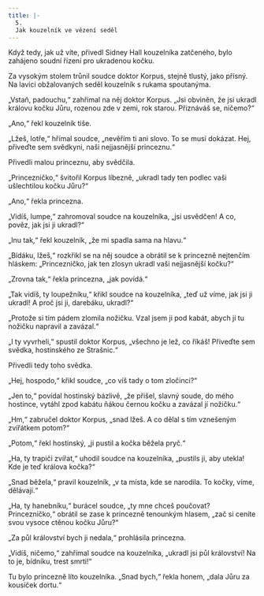 ```yaml
---
title: |-
  5.
  Jak kouzelník ve vězení seděl
---
```


Když tedy, jak už víte, přivedl Sidney Hall kouzelníka zatčeného, bylo zahájeno soudní řízení pro ukradenou kočku.

  

Za vysokým stolem trůnil soudce doktor Korpus, stejně tlustý, jako přísný. Na lavici obžalovaných seděl kouzelník s rukama spoutanýma.

„Vstaň, padouchu,“ zahřímal na něj doktor Korpus. „Jsi obviněn, že jsi ukradl královu kočku Jůru, rozenou zde v zemi, rok starou. Přiznáváš se, ničemo?“

„Ano,“ řekl kouzelník tiše.

„Lžeš, lotře,“ hřímal soudce, „nevěřím ti ani slovo. To se musí dokázat. Hej, přiveďte sem svědkyni, naši nejjasnější princeznu.“

Přivedli malou princeznu, aby svědčila.

„Princezničko,“ švitořil Korpus líbezně, „ukradl tady ten podlec vaši ušlechtilou kočku Jůru?“

„Ano,“ řekla princezna.

„Vidíš, lumpe,“ zahromoval soudce na kouzelníka, „jsi usvědčen! A co, pověz, jak jsi ji ukradl?“

„Inu tak,“ řekl kouzelník, „že mi spadla sama na hlavu.“

„Bídáku, lžeš,“ rozkřikl se na něj soudce a obrátil se k princezně nejtenčím hláskem: „Princezničko, jak ten zlosyn ukradl vaši nejjasnější kočku?“

„Zrovna tak,“ řekla princezna, „jak povídá.“

„Tak vidíš, ty loupežníku,“ křikl soudce na kouzelníka, „teď už víme, jak jsi ji ukradl! A proč jsi ji, darebáku, ukradl?“

„Protože si tím pádem zlomila nožičku. Vzal jsem ji pod kabát, abych jí tu nožičku napravil a zavázal.“

„I ty vyvrheli,“ spustil doktor Korpus, „všechno je lež, co říkáš! Přiveďte sem svědka, hostinského ze Strašnic.“

Přivedli tedy toho svědka.

„Hej, hospodo,“ křikl soudce, „co víš tady o tom zločinci?“

„Jen to,“ povídal hostinský bázlivě, „že přišel, slavný soude, do mého hostince, vytáhl zpod kabátu ňákou černou kočku a zavázal jí nožičku.“

„Hm,“ zabručel doktor Korpus, „snad lžeš. A co dělal s tím vznešeným zvířátkem potom?“

„Potom,“ řekl hostinský, „ji pustil a kočka běžela pryč.“

„Ha, ty trapiči zvířat,“ uhodil soudce na kouzelníka, „pustils ji, aby utekla! Kde je teď králova kočka?“

„Snad běžela,“ pravil kouzelník, „v ta místa, kde se narodila. To kočky, víme, dělávají.“

„Ha, ty hanebníku,“ burácel soudce, „ty mne chceš poučovat? Princezničko,“ obrátil se zase k princezně tenounkým hlasem, „zač si ceníte svou vysoce ctěnou kočku Jůru?“

„Za půl království bych ji nedala,“ prohlásila princezna.

„Vidíš, ničemo,“ zahřímal soudce na kouzelníka, „ukradl jsi půl království! Na to je, bídníku, trest smrti!“

Tu bylo princezně líto kouzelníka. „Snad bych,“ řekla honem, „dala Jůru za kousíček dortu.“
